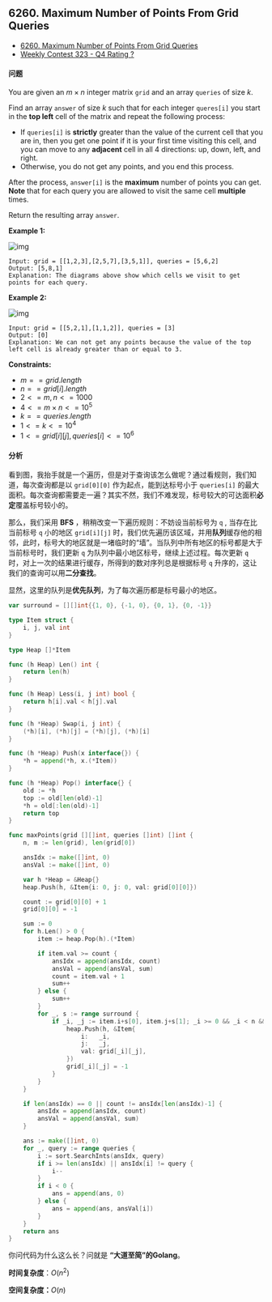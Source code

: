 ## 6260. Maximum Number of Points From Grid Queries

- [6260. Maximum Number of Points From Grid Queries](https://leetcode.cn/problems/maximum-number-of-points-from-grid-queries/)
- [Weekly Contest 323 - Q4 Rating ?](https://leetcode.com/contest/weekly-contest-323) 



#### 问题

You are given an $m \times n$ integer matrix `grid` and an array `queries` of size $k$.

Find an array `answer` of size $k$ such that for each integer `queres[i]` you start in the **top left** cell of the matrix and repeat the following process: 

- If `queries[i]` is **strictly** greater than the value of the current cell that you are in, then you get one point if it is your first time visiting this cell, and you can move to any **adjacent** cell in all $4$ directions: up, down, left, and right.
- Otherwise, you do not get any points, and you end this process.

After the process, `answer[i]` is the **maximum** number of points you can get. **Note** that for each query you are allowed to visit the same cell **multiple** times.

Return the resulting array `answer`.

 

**Example 1:**

![img](https://assets.leetcode.com/uploads/2022/10/19/yetgriddrawio.png)

```
Input: grid = [[1,2,3],[2,5,7],[3,5,1]], queries = [5,6,2]
Output: [5,8,1]
Explanation: The diagrams above show which cells we visit to get points for each query.
```

**Example 2:**

![img](https://assets.leetcode.com/uploads/2022/10/20/yetgriddrawio-2.png)

```
Input: grid = [[5,2,1],[1,1,2]], queries = [3]
Output: [0]
Explanation: We can not get any points because the value of the top left cell is already greater than or equal to 3.
```

**Constraints:**

- $m == grid.length$
- $n == grid[i].length$
- $2 <= m, n <= 1000$
- $4 <= m \times n <= 10^5$
- $k == queries.length$
- $1 <= k <= 10^4$
- $1 <= grid[i][j], queries[i] <= 10^6$



#### 分析

看到图，我抬手就是一个遍历，但是对于查询该怎么做呢？通过看规则，我们知道，每次查询都是以 `grid[0][0]` 作为起点，能到达标号小于 `queries[i]` 的最大面积。每次查询都需要走一遍？其实不然，我们不难发现，标号较大的可达面积**必定**覆盖标号较小的。

那么，我们采用 **BFS** ，稍稍改变一下遍历规则：不妨设当前标号为 `q` , 当存在比当前标号 `q` 小的地区 `grid[i][j]` 时，我们优先遍历该区域，并用**队列**缓存他的相邻，此时，标号大的地区就是一堵临时的“墙”。当队列中所有地区的标号都是大于当前标号时，我们更新 `q` 为队列中最小地区标号，继续上述过程。每次更新 `q` 时，对上一次的结果进行缓存，所得到的数对序列总是根据标号 `q` 升序的，这让我们的查询可以用**二分查找**。

显然，这里的队列是**优先队列**，为了每次遍历都是标号最小的地区。



```go
var surround = [][]int{{1, 0}, {-1, 0}, {0, 1}, {0, -1}}

type Item struct {
	i, j, val int
}

type Heap []*Item

func (h Heap) Len() int {
	return len(h)
}

func (h Heap) Less(i, j int) bool {
	return h[i].val < h[j].val
}

func (h *Heap) Swap(i, j int) {
	(*h)[i], (*h)[j] = (*h)[j], (*h)[i]
}

func (h *Heap) Push(x interface{}) {
	*h = append(*h, x.(*Item))
}

func (h *Heap) Pop() interface{} {
	old := *h
	top := old[len(old)-1]
	*h = old[:len(old)-1]
	return top
}

func maxPoints(grid [][]int, queries []int) []int {
	n, m := len(grid), len(grid[0])

	ansIdx := make([]int, 0)
	ansVal := make([]int, 0)

	var h *Heap = &Heap{}
	heap.Push(h, &Item{i: 0, j: 0, val: grid[0][0]})

	count := grid[0][0] + 1
	grid[0][0] = -1

	sum := 0
	for h.Len() > 0 {
		item := heap.Pop(h).(*Item)

		if item.val >= count {
			ansIdx = append(ansIdx, count)
			ansVal = append(ansVal, sum)
			count = item.val + 1
			sum++
		} else {
			sum++
		}
		for _, s := range surround {
			if _i, _j := item.i+s[0], item.j+s[1]; _i >= 0 && _i < n && _j >= 0 && _j < m && grid[_i][_j] != -1 {
				heap.Push(h, &Item{
					i:   _i,
					j:   _j,
					val: grid[_i][_j],
				})
				grid[_i][_j] = -1
			}
		}
	}

	if len(ansIdx) == 0 || count != ansIdx[len(ansIdx)-1] {
		ansIdx = append(ansIdx, count)
		ansVal = append(ansVal, sum)
	}

	ans := make([]int, 0)
	for _, query := range queries {
		i := sort.SearchInts(ansIdx, query)
		if i >= len(ansIdx) || ansIdx[i] != query {
			i--
		}
		if i < 0 {
			ans = append(ans, 0)
		} else {
			ans = append(ans, ansVal[i])
		}
	}
	return ans
}
```

你问代码为什么这么长？问就是 **“大道至简”的Golang**。



**时间复杂度**：$O(n^2)$

**空间复杂度：**$O(n)$

